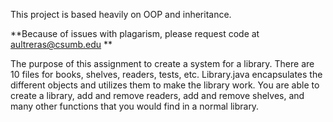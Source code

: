 This project is based heavily on OOP and inheritance.

**Because of issues with plagarism, please request code at aultreras@csumb.edu
**

The purpose of this assignment to create a system for a library. There are 10 files for books, shelves, readers, tests, etc.
Library.java encapsulates the different objects and utilizes them to make the library work. 
You are able to create a library, add and remove readers, add and remove shelves, and many other functions that you would find in a normal library.
